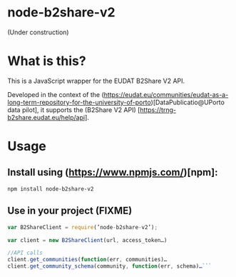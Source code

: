 # node-b2share-v2

(Under construction)

# What is this?

This is a JavaScript wrapper for the EUDAT B2Share V2 API.

Developed in the context of the (https://eudat.eu/communities/eudat-as-a-long-term-repository-for-the-university-of-porto)[DataPublicatio@UPorto data pilot], it supports the (B2Share V2 API) [https://trng-b2share.eudat.eu/help/api].

# Usage

## Install using (https://www.npmjs.com/)[npm]:

```
npm install node-b2share-v2
```

## Use in your project (FIXME)

```javascript
var B2ShareClient = require(’node-b2share-v2’);

var client = new B2ShareClient(url, access_token…) 

//API calls
client.get_communities(function(err, communities)…
client.get_community_schema(community, function(err, schema)…```




